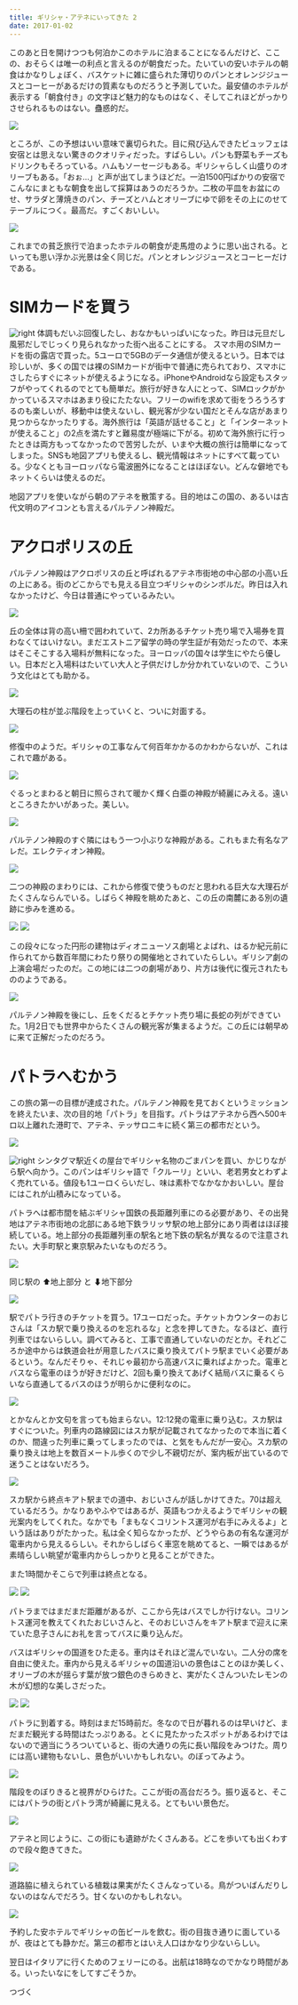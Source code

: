 ```yaml
---
title: ギリシャ・アテネにいってきた 2
date: 2017-01-02
---
```


このあと日を開けつつも何泊かこのホテルに泊まることになるんだけど、ここの、おそらくは唯一の利点と言えるのが朝食だった。たいていの安いホテルの朝食はかなりしょぼく、バスケットに雑に盛られた薄切りのパンとオレンジジュースとコーヒーがあるだけの質素なものだろうと予測していた。最安値のホテルが表示する「朝食付き」の文字ほど魅力的なものはなく、そしてこれほどがっかりさせられるものはない。蠱惑的だ。

![](https://photos.xar.sh/31411186444_a7580adda1_h.jpg)

ところが、この予想はいい意味で裏切られた。目に飛び込んできたビュッフェは安宿とは思えない驚きのクオリティだった。すばらしい。パンも野菜もチーズもドリンクもそろっている。ハムもソーセージもある。ギリシャらしく山盛りのオリーブもある。「おぉ…」と声が出てしまうほどだ。一泊1500円ばかりの安宿でこんなにまともな朝食を出して採算はあうのだろうか。二枚の平皿をお盆にのせ、サラダと薄焼きのパン、チーズとハムとオリーブにゆで卵をその上にのせてテーブルにつく。最高だ。すごくおいしい。

![](https://photos.xar.sh/31411187574_5df83029e7_h.jpg)

これまでの貧乏旅行で泊まったホテルの朝食が走馬燈のように思い出される。といっても思い浮かぶ光景は全く同じだ。パンとオレンジジュースとコーヒーだけである。


# SIMカードを買う
![right](https://photos.xar.sh/31411188544_24f53ee0a7_h.jpg)
体調もだいぶ回復したし、おなかもいっぱいになった。昨日は元旦だし風邪だしでじっくり見られなかった街へ出ることにする。
スマホ用のSIMカードを街の露店で買った。5ユーロで5GBのデータ通信が使えるという。日本では珍しいが、多くの国では裸のSIMカードが街中で普通に売られており、スマホにさしたらすぐにネットが使えるようになる。iPhoneやAndroidなら設定もスタッフがやってくれるのでとても簡単だ。旅行が好きな人にとって、SIMロックがかかっているスマホはあまり役にたたない。フリーのwifiを求めて街をうろうろするのも楽しいが、移動中は使えないし、観光客が少ない国だとそんな店があまり見つからなかったりする。海外旅行は「英語が話せること」と「インターネットが使えること」の2点を満たすと難易度が極端に下がる。初めて海外旅行に行ったときは両方もってなかったので苦労したが、いまや大概の旅行は簡単になってしまった。SNSも地図アプリも使えるし、観光情報はネットにすべて載っている。少なくともヨーロッパなら電波圏外になることはほぼない。どんな僻地でもネットくらいは使えるのだ。

地図アプリを使いながら朝のアテネを散策する。目的地はこの国の、あるいは古代文明のアイコンとも言えるパルテノン神殿だ。


# アクロポリスの丘
パルテノン神殿はアクロポリスの丘と呼ばれるアテネ市街地の中心部の小高い丘の上にある。街のどこからでも見える目立つギリシャのシンボルだ。昨日は入れなかったけど、今日は普通にやっているみたい。

![](https://photos.xar.sh/32180773581_4dcaddeee9_h.jpg)

丘の全体は背の高い柵で囲われていて、2カ所あるチケット売り場で入場券を買わなくてはいけない。まだエストニア留学の時の学生証が有効だったので、本来はそこそこする入場料が無料になった。ヨーロッパの国々は学生にやたら優しい。日本だと入場料はたいてい大人と子供だけしか分かれていないので、こういう文化はとても助かる。

![](https://photos.xar.sh/32180771061_d7c90fd4ad_h.jpg)

大理石の柱が並ぶ階段を上っていくと、ついに対面する。

![](https://photos.xar.sh/31411189914_d1a9056103_h.jpg)

修復中のようだ。ギリシャの工事なんて何百年かかるのかわからないが、これはこれで趣がある。

![](https://photos.xar.sh/31411190684_16ca8f8244_h.jpg)

ぐるっとまわると朝日に照らされて暖かく輝く白亜の神殿が綺麗にみえる。遠いところきたかいがあった。美しい。

![](https://photos.xar.sh/31411190254_a488c0ce9d_h.jpg)

パルテノン神殿のすぐ隣にはもう一つ小ぶりな神殿がある。これもまた有名なアレだ。エレクティオン神殿。

![](https://photos.xar.sh/31458599244_a1db818dfe_h.jpg)

二つの神殿のまわりには、これから修復で使うものだと思われる巨大な大理石がたくさんならんでいる。しばらく神殿を眺めたあと、この丘の南麓にある別の遺跡に歩みを進める。

![](https://photos.xar.sh/32150826842_0cdb662379_h.jpg)
![](https://photos.xar.sh/32180773091_600a88c6fe_h.jpg)

この段々になった円形の建物はディオニューソス劇場とよばれ、はるか紀元前に作られてから数百年間にわたり祭りの開催地とされていたらしい。ギリシア劇の上演会場だったのだ。この地には二つの劇場があり、片方は後代に復元されたもののようである。


![](https://photos.xar.sh/31923688520_2aabf516c5_h.jpg)

パルテノン神殿を後にし、丘をくだるとチケット売り場に長蛇の列ができていた。1月2日でも世界中からたくさんの観光客が集まるようだ。この丘には朝早めに来て正解だったのだろう。

# パトラへむかう

この旅の第一の目標が達成された。パルテノン神殿を見ておくというミッションを終えたいま、次の目的地「パトラ」を目指す。パトラはアテネから西へ500キロ以上離れた港町で、アテネ、テッサロニキに続く第三の都市だという。

![](https://photos.xar.sh/31411349874_e9e2968cba_h.jpg)

![right](https://photos.xar.sh/31923687570_43112a9d9d.jpg)
シンタグマ駅近くの屋台でギリシャ名物のごまパンを買い、かじりながら駅へ向かう。このパンはギリシャ語で「クルーリ」といい、老若男女とわずよく売れている。値段も1ユーロくらいだし、味は素朴でなかなかおいしい。屋台にはこれが山積みになっている。

パトラへは都市間を結ぶギリシャ国鉄の長距離列車にのる必要があり、その出発地はアテネ市街地の北部にある地下鉄ラリッサ駅の地上部分にあり両者はほぼ接続している。地上部分の長距離列車の駅名と地下鉄の駅名が異なるので注意されたい。大手町駅と東京駅みたいなものだろう。

![](https://photos.xar.sh/31923686750_06893f9163_h.jpg)

同じ駅の ⬆地上部分 と ⬇地下部分

![](https://photos.xar.sh/31489725123_4e637a2281_h.jpg)

駅でパトラ行きのチケットを買う。17ユーロだった。チケットカウンターのおじさんは「スカ駅で乗り換えるのを忘れるな」と念を押してきた。なるほど、直行列車ではないらしい。調べてみると、工事で直通していないのだとか。それどころか途中からは鉄道会社が用意したバスに乗り換えてパトラ駅までいく必要があるという。なんだそりゃ、それじゃ最初から高速バスに乗ればよかった。電車とバスなら電車のほうが好きだけど、2回も乗り換えてあげく結局バスに乗るくらいなら直通してるバスのほうが明らかに便利なのに。

![](https://photos.xar.sh/32150821672_c9290c353d_h.jpg)

とかなんとか文句を言っても始まらない。12:12発の電車に乗り込む。スカ駅はすぐについた。列車内の路線図にはスカ駅が記載されてなかったので本当に着くのか、間違った列車に乗ってしまったのでは、と気をもんだが一安心。スカ駅の乗り換えは地上を数百メートル歩くので少し不親切だが、案内板が出ているので迷うことはないだろう。

![](https://photos.xar.sh/31923684820_bb8e209f6d_h.jpg)

スカ駅から終点キアト駅までの道中、おじいさんが話しかけてきた。70は超えているだろう。かなりあやふやではあるが、英語もつかえるようでギリシャの観光案内をしてくれた。なかでも「まもなくコリントス運河が右手にみえるよ」という話はありがたかった。私は全く知らなかったが、どうやらあの有名な運河が電車内から見えるらしい。それからしばらく車窓を眺めてると、一瞬ではあるが素晴らしい眺望が電車内からしっかりと見ることができた。

また1時間かそこらで列車は終点となる。

![](https://photos.xar.sh/31411194434_e695445297_h.jpg)
![](https://photos.xar.sh/31411194764_b5066d810d_h.jpg)

パトラまではまだまだ距離があるが、ここから先はバスでしか行けない。コリントス運河を教えてくれたおじいさんと、そのおじいさんをキアト駅まで迎えに来ていた息子さんにお礼を言ってバスに乗り込んだ。

バスはギリシャの国道をひた走る。車内はそれほど混んでいない。二人分の席を自由に使えた。車内から見えるギリシャの国道沿いの景色はことのほか美しく、オリーブの木が揺らす葉が放つ銀色のきらめきと、実がたくさんついたレモンの木が幻想的な美しさだった。

![](https://photos.xar.sh/31876414600_6a32e07257_h.jpg)
![](https://photos.xar.sh/31442352773_88acb6d33c_h.jpg)

パトラに到着する。時刻はまだ15時前だ。冬なので日が暮れるのは早いけど、まだまだ観光する時間はたっぷりある。とくに見たかったスポットがあるわけではないので適当にうろついていると、街の大通りの先に長い階段をみつけた。周りには高い建物もないし、景色がいいかもしれない。のぼってみよう。

![](https://photos.xar.sh/32133341841_be46726b76_h.jpg)

階段をのぼりきると視界がひらけた。ここが街の高台だろう。振り返ると、そこにはパトラの街とパトラ湾が綺麗に見える。とてもいい景色だ。

![](https://photos.xar.sh/32133365061_60b68898b3_h.jpg)

アテネと同じように、この街にも遺跡がたくさんある。どこを歩いても出くわすので段々飽きてきた。

![](https://photos.xar.sh/32133358341_d8c2cdb5d1_h.jpg)

道路脇に植えられている植栽は果実がたくさんなっている。鳥がついばんだりしないのはなんでだろう。甘くないのかもしれない。

![](https://photos.xar.sh/32103370012_160e7f317e_h.jpg)

予約した安ホテルでギリシャの缶ビールを飲む。街の目抜き通りに面しているが、夜はとても静かだ。第三の都市とはいえ人口はかなり少ないらしい。

翌日はイタリアに行くためのフェリーにのる。出航は18時なのでかなり時間がある。いったいなにをしてすごそうか。


つづく
